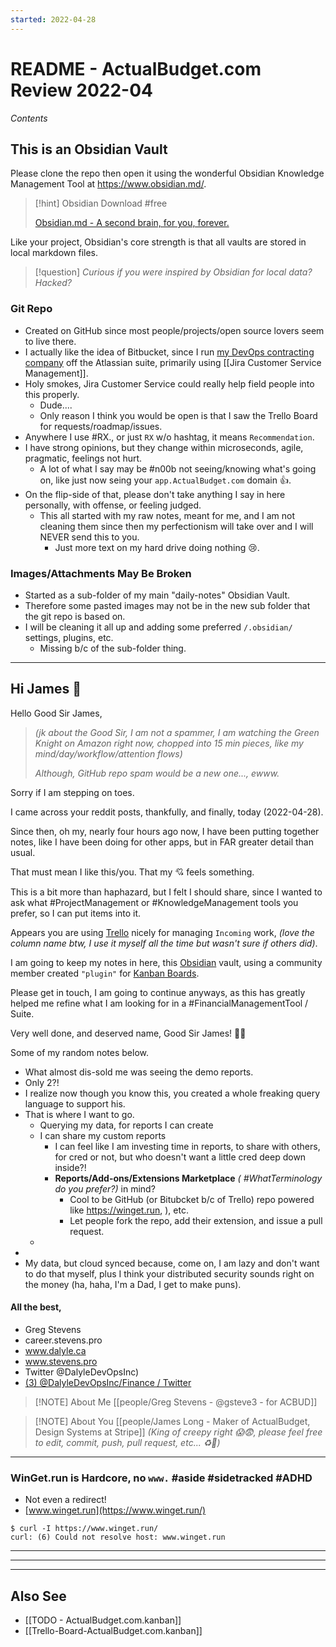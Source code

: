 ```yaml
---
started: 2022-04-28
---
```

# README - ActualBudget.com Review 2022-04

*Contents*


## This is an Obsidian Vault
Please clone the repo then open it using the wonderful Obsidian Knowledge Management Tool at https://www.obsidian.md/.


> [!hint] Obsidian Download #free
> 
> [Obsidian.md - A second brain, for you, forever.](https://obsidian.md/)


Like your project, Obsidian's core strength is that all vaults are stored in local markdown files.

> [!question] 
> *Curious if you were inspired by Obsidian for local data? Hacked?*


### Git Repo
- Created on GitHub since most people/projects/open source lovers seem to live there.
- I actually like the idea of Bitbucket, since I run [my DevOps contracting company](https://www.dalyle.ca) off the Atlassian suite, primarily using [[Jira Customer Service Management]].
- Holy smokes, Jira Customer Service could really help field people into this properly.
	- Dude....
	- Only reason I think you would be open is that I saw the Trello Board for requests/roadmap/issues.
- Anywhere I use #RX., or just `RX` w/o hashtag, it means `Recommendation`.
- I have strong opinions, but they change within microseconds, agile, pragmatic, feelings not hurt.
	- A lot of what I say may be #n00b not seeing/knowing what's going on, like just now seing your `app.ActualBudget.com` domain 👍.
- On the flip-side of that, please don't take anything I say in here personally, with offense, or feeling judged.
	- This all started with my raw notes, meant for me, and I am not cleaning them since then my perfectionism will take over and I will NEVER send this to you.
		- Just more text on my hard drive doing nothing 😢.


### Images/Attachments May Be Broken
- Started as a sub-folder of my main "daily-notes" Obsidian Vault.
- Therefore some pasted images may not be in the new sub folder that the git repo is based on.
- I will be cleaning it all up and adding some preferred `/.obsidian/` settings, plugins, etc.
	- Missing b/c of the sub-folder thing.


---

## Hi James 👋
Hello Good Sir James,

> *(jk about the Good Sir, I am not a spammer, I am watching the Green Knight on Amazon right now, chopped into 15 min pieces, like my mind/day/workflow/attention flows)*
> 
> *Although, GitHub repo spam would be a new one..., ewww.*


Sorry if I am stepping on toes.

I came across your reddit posts, thankfully, and finally, today (2022-04-28).

Since then, oh my, nearly four hours ago now, I have been putting together notes, like I have been doing for other apps, but in FAR greater detail than usual.

That must mean I like this/you. That my 💘 feels something.

This is a bit more than haphazard, but I felt I should share, since I wanted to ask what #ProjectManagement or #KnowledgeManagement tools you prefer, so I can put items into it.

Appears you are using [Trello](link?) nicely for managing `Incoming` work, *(love the column name btw, I use it myself all the time but wasn't sure if others did)*.

I am going to keep my notes in here, this [Obsidian](https://www.obsidian.md) vault, using a community member created `"plugin"` for [Kanban Boards](https://github.com/mgmeyers/obsidian-kanban).

Please get in touch, I am going to continue anyways, as this has greatly helped me refine what I am looking for in a #FinancialManagementTool / Suite.


Very well done, and deserved name, Good Sir James! 🎉🙏


Some of my random notes below.


- What almost dis-sold me was seeing the demo reports.
- Only 2?!
- I realize now though you know this, you created a whole freaking query language to support his.
- That is where I want to go.
	- Querying my data, for reports I can create
	- I can share my custom reports
		- I can feel like I am investing time in reports, to share with others, for cred or not, but who doesn't want a little cred deep down inside?!
		- **Reports/Add-ons/Extensions Marketplace** *( #WhatTerminology do you prefer?)* in mind?
			- Cool to be GitHub (or Bitubcket b/c of Trello) repo powered like https://winget.run, ), etc.
			- Let people fork the repo, add their extension, and issue a pull request.
	- 
- 
- My data, but cloud synced because, come on, I am lazy and don't want to do that myself, plus I think your distributed security sounds right on the money (ha, haha, I'm a Dad, I get to make puns).


#### All the best,

- Greg Stevens
- career.stevens.pro
- www.dalyle.ca
- www.stevens.pro
- Twitter @DalyleDevOpsInc)
- [(3) @DalyleDevOpsInc/Finance / Twitter](https://twitter.com/i/lists/1519709663058481154)


> [!NOTE] About Me
> [[people/Greg Stevens - @gsteve3 - for ACBUD]]


> [!NOTE] About You
> [[people/James Long - Maker of ActualBudget, Design Systems at Stripe]]
> *(King of creepy right 😱😨, please feel free to edit, commit, push, pull request, etc... ♻🔁)*


---
### WinGet.run is Hardcore, no `www.` #aside #sidetracked #ADHD
- Not even a redirect!
- [www.winget.run](https://www.winget.run/)


```shell
$ curl -I https://www.winget.run/
curl: (6) Could not resolve host: www.winget.run
```



---
---
---



## Also See
- [[TODO - ActualBudget.com.kanban]]
- [[Trello-Board-ActualBudget.com.kanban]]


